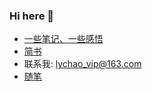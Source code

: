 ### Hi here 👋

- [一些笔记、一些感悟](https://llychao.github.io/llychao/)
- [简书](https://www.jianshu.com/u/c840d903a65b)
- 联系我: lychao_vip@163.com
- [随笔](https://gist.github.com/llychao)
